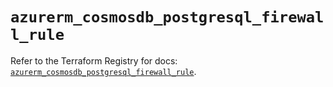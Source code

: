 # `azurerm_cosmosdb_postgresql_firewall_rule`

Refer to the Terraform Registry for docs: [`azurerm_cosmosdb_postgresql_firewall_rule`](https://registry.terraform.io/providers/hashicorp/azurerm/3.87.0/docs/resources/cosmosdb_postgresql_firewall_rule).
